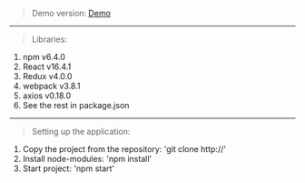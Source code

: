 > Demo version:
[Demo](https://react-my-burger-8cd55.firebaseapp.com/)
***
> Libraries:
1. npm v6.4.0
2. React v16.4.1
3. Redux v4.0.0
4. webpack v3.8.1
5. axios v0.18.0
6. See the rest in package.json
***
> Setting up the application:
1. Copy the project from the repository:
'git clone http://'
2. Install node-modules:
'npm install'
3. Start project:
'npm start'